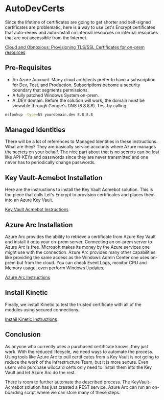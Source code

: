 # AutoDevCerts

Since the lifetime of certificates are going to get shorter and self-signed certificates are problematic, here is a way to use Let's Encrypt certificates that auto-renew and auto-install on internal resources on internal resources that are not accessible from the Internet.

[Cloud and Obnoxious: Provisioning TLS/SSL Certificates for on-prem resources](https://www.epiusers.help/t/cloud-and-obnoxious-provisioning-tls-ssl-certificates-for-on-prem-resources/102914)

## Pre-Requisites

- An Azure Account. Many cloud architects prefer to have a subscription for Dev, Test, and Production. Subscriptions become a security boundary that segments permissions.
- A fully patched Windows System on-prem.
- A .DEV domain. Before the solution will work, the domain must be viewable through Google's DNS (8.8.8.8). Test by calling:

```bash
nslookup -type=NS yourdomain.dev 8.8.8.8
```

## Managed Identities

There will be a lot of references to Managed Identities in these instructions. What are they? They are basically service accounts where Azure manages the secrets on your behalf. The nice part about that is no secrets can be lost like API-KEYs and passwords since they are never transmitted and one never has to periodically change passwords.

## Key Vault-Acmebot Installation

Here are the instructions to install the Key Vault Acmebot solution. This is the piece that calls Let's Encrypt to provision certificates and places them into an Azure Key Vault.

[Key Vault Acmebot Instructions](KeyvaultAcmebot.md)

## Azure Arc Installation

Azure Arc provides the ability to retrieve a certificate from Azure Key Vault and install it onto your on-prem server. Connecting an on-prem server to Azure Arc is free. Microsoft makes its money by the Azure services one might use with the connection. Azure Arc provides many other capabilities like providing the same access as the Windows Admin Center one uses on-prem but from the cloud. You can check Event Logs, monitor CPU and Memory usage, even perform Windows Updates.

[Azure Arc Instructions](AzureArc.md)

## Install Kinetic

Finally, we install Kinetic to test the trusted certificate with all of the modules using secured connections.

[Install Kinetic Instructions](InstallKinetic.md)

## Conclusion

As anyone who currently uses a purchased certificate knows, they just work. With the reduced lifecycle, we need ways to automate the process. Using tools like Azure Arc to pull certificates from a Key Vault is not going to reduce the work of the Infrastructure Team, but it is more secure. Even users who purchase wildcard certs only need to install them into the Key Vault and let Azure Arc do the rest.

There is room to further automate the described process. The KeyVault-Acmebot solution has just created a REST service. Azure Arc can run an on-boarding script where we can store many of these steps.
